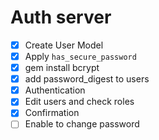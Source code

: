 # Auth server
- [x] Create User Model
- [x] Apply `has_secure_password`
- [x] gem install bcrypt
- [x] add password_digest to users
- [x] Authentication
- [x] Edit users and check roles
- [x] Confirmation
- [ ] Enable to change password

